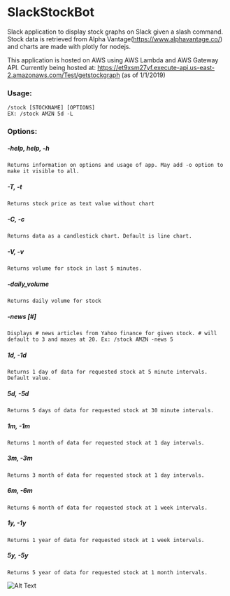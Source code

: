 # SlackStockBot

Slack application to display stock graphs on Slack given a slash command. Stock data is retrieved from Alpha Vantage(https://www.alphavantage.co/) and charts are made with plotly for nodejs.

This application is hosted on AWS using AWS Lambda and AWS Gateway API.
Currently being hosted at: https://et9xsm27yf.execute-api.us-east-2.amazonaws.com/Test/getstockgraph
(as of 1/1/2019)

### Usage: 
```
/stock [STOCKNAME] [OPTIONS]
EX: /stock AMZN 5d -L
``` 

### Options:
##### -help, help, -h
```
Returns information on options and usage of app. May add -o option to make it visible to all.
```
##### -T, -t
```Returns stock price as text value without chart```
##### -C, -c
```
Returns data as a candlestick chart. Default is line chart.
```
##### -V, -v
```Returns volume for stock in last 5 minutes.```
##### -daily_volume
```Returns daily volume for stock```
##### -news [#]
```Displays # news articles from Yahoo finance for given stock. # will default to 3 and maxes at 20. Ex: /stock AMZN -news 5```
##### 1d, -1d
```Returns 1 day of data for requested stock at 5 minute intervals. Default value.```
##### 5d, -5d
```Returns 5 days of data for requested stock at 30 minute intervals.```
##### 1m, -1m 
```Returns 1 month of data for requested stock at 1 day intervals.```
##### 3m, -3m
```Returns 3 month of data for requested stock at 1 day intervals.```
##### 6m, -6m
```Returns 6 month of data for requested stock at 1 week intervals.```
##### 1y, -1y
```Returns 1 year of data for requested stock at 1 week intervals.```
##### 5y, -5y
```Returns 5 year of data for requested stock at 1 month intervals.```


![Alt Text](https://github.com/andrewkvuong/SlackStockBot/blob/master/example.gif)
